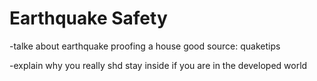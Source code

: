 # Earthquake Safety

-talke about earthquake proofing a house
good source: quaketips

-explain why you really shd stay inside if you are in the developed world